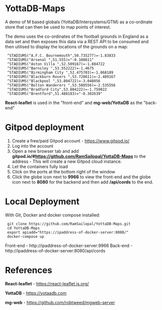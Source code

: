 # YottaDB-Maps

A demo of M based globals (YottaDB/Intersystems/GTM) as a co-ordinate store that can then be used to map points of interest.

The demo uses the co-ordinates of the football grounds in England as a data set and then exposes this data via a REST API to be consumed and then utilised to display the locations of the grounds on a map:

     ^STADIUMS("A.F.C. Bournemouth",50.735277)=-1.83833
     ^STADIUMS("Arsenal ",51.555)="-0.108611"
     ^STADIUMS("Aston Villa ",52.509167)=-1.884722
     ^STADIUMS("Barnsley ",53.552222)=-1.4675
     ^STADIUMS("Birmingham City ",52.475703)=-1.868189
     ^STADIUMS("Blackburn Rovers ",53.728611)=-2.489167
     ^STADIUMS("Blackpool ",53.804722)=-3.048056
     ^STADIUMS("Bolton Wanderers ",53.580556)=-2.535556
     ^STADIUMS("Bradford City",53.804222)=-1.759022
     ^STADIUMS("Brentford",51.488183)="-0.302639"

**React-leaflet** is used in the "front-end" and **mg-web/YottaDB** as the "back-end"

# Gitpod deployment

1) Create a free/paid Gitpod account - https://www.gitpod.io/
2) Log into the account
3) Open a new browser tab and add **gitpod.io/#https://github.com/RamSailopal/YottaDB-Maps** to the address - This will create a new Gitpod cloud instance.
4) Let the containers fully load
5) Click on the ports at the bottom right of the window
6) Click the globe icon next to **9966** to view the front-end and the globe icon next to **8080** for the backend and then add **/api/cords** to the end.

# Local Deployment

With Git, Docker and docker compose installed:

     git clone https://github.com/RamSailopal/YottaDB-Maps.git
     cd YottaDB-Maps
     export apiadd="https://ipaddress-of-docker-server:8080/"
     docker-compose up
    
Front-end - http://ipaddress-of-docker-server:9966
Back-end - http://ipaddress-of-docker-server:8080/api/cords

# References

**React-leaflet** - https://react-leaflet.js.org/

**YottaDB** - https://yotaadb.com

**mg-web** - https://github.com/robtweed/mgweb-server




